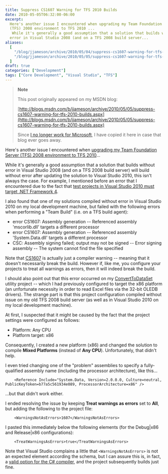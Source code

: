 ```yaml
---
title: Suppress CS1607 Warning for TFS 2010 Builds
date: 2010-05-05T06:32:00-06:00
excerpt:
  Here's another issue I encountered when upgrading my Team Foundation Server
  (TFS) 2008 environment to TFS 2010 ... 
   While it's generally a good assumption that a solution that builds without
  error in Visual Studio 2008 (and on a TFS 2008 build server...
aliases:
  [
    "/blog/jjameson/archive/2010/05/04/suppress-cs1607-warning-for-tfs-2010-builds.aspx",
    "/blog/jjameson/archive/2010/05/05/suppress-cs1607-warning-for-tfs-2010-builds.aspx",
  ]
draft: true
categories: ["Development"]
tags: ["Core Development", "Visual Studio", "TFS"]
---
```


> **Note**
>
> This post originally appeared on my MSDN blog:
>
> [http://blogs.msdn.com/b/jjameson/archive/2010/05/05/suppress-cs1607-warning-for-tfs-2010-builds.aspx](http://blogs.msdn.com/b/jjameson/archive/2010/05/05/suppress-cs1607-warning-for-tfs-2010-builds.aspx)
>
> Since
> [I no longer work for Microsoft](/blog/jjameson/2011/09/02/last-day-with-microsoft),
> I have copied it here in case that blog ever goes away.

Here's another issue I encountered when
[upgrading my Team Foundation Server (TFS) 2008 environment to TFS 2010](/blog/jjameson/2010/05/04/upgrade-team-foundation-server-2008-to-tfs-2010-and-sharepoint-server-2010-overview)...

While it's generally a good assumption that a solution that builds without error
in Visual Studio 2008 (and on a TFS 2008 build server) will build without error
after updating the solution to Visual Studio 2010, this isn't always the case.
For example, I mentioned before an error that I encountered due to the fact that
[test projects in Visual Studio 2010 must target .NET Framework 4](/blog/jjameson/2010/04/28/test-projects-in-visual-studio-2010-must-target-net-framework-4).

I also found that one of my solutions compiled without error in Visual Studio
2010 on my local development machine, but failed with the following errors when
performing a "Team Build" (i.e. on a TFS build agent):

- error CS1607: Assembly generation -- Referenced assembly 'mscorlib.dll'
  targets a different processor
- error CS1607: Assembly generation -- Referenced assembly 'System.Data.dll'
  targets a different processor
- CSC: Assembly signing failed; output may not be signed -- Error signing
  assembly -- The system cannot find the file specified

Note that [CS1607](http://msdn.microsoft.com/en-us/library/4a0640cd.aspx) is
actually just a compiler warning -- meaning that it doesn't necessarily break
the build. However if, like me, you configure your projects to treat all
warnings as errors, then it will indeed break the build.

I should also point out that this error occurred on my
[ConvertToDataSet](/blog/jjameson/2009/10/08/importing-pages-into-moss-2007-from-an-excel-file)
utility project -- which I had previously configured to target the x86 platform
(an unfortunate necessity in order to read Excel files via the 32-bit OLEDB
drivers). The strange part is that this project configuration compiled without
issue on my old TFS 2008 build server (as well as in Visual Studio 2010 on my
local development machine).

At first, I suspected that it might be caused by the fact that the project
settings were configured as follows:

- Platform: Any CPU
- Platform target: x86

Consequently, I created a new platform (x86) and changed the solution to compile
**Mixed Platforms** (instead of **Any CPU**). Unfortunately, that didn't help.

I even tried changing one of the "problem" assemblies to specify a
fully-qualified assembly name (including the processor architecture), like
this...

```
    <Reference Include="System.Data, Version=2.0.0.0, Culture=neutral, PublicKeyToken=b77a5c561934e089, ProcessorArchitecture=x86" />
```

...but that didn't work either.

I ended resolving the issue by keeping **Treat warnings as errors** set to
**All**, but adding the following to the project file:

```
    <WarningsNotAsErrors>1607</WarningsNotAsErrors>
```

I pasted this immediately below the following elements (for the Debug|x86 and
Release|x86 configurations):

```
    <TreatWarningsAsErrors>true</TreatWarningsAsErrors>
```

Note that Visual Studio complains a little that `<WarningsNotAsErrors>` is not
an expected element according the schema, but I can assure this is, in fact, a
[valid option for the C# compiler](http://msdn.microsoft.com/en-us/library/microsoft.build.tasks.csc.warningsnotaserrors.aspx),
and the project subsequently builds just fine.
